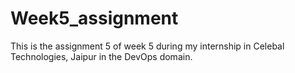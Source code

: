 # Week5_assignment
This is the assignment 5 of week 5 during my internship in Celebal Technologies, Jaipur in the DevOps domain.
